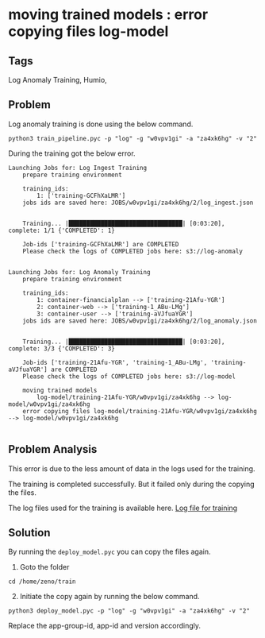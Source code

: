 # moving trained models : error copying files log-model

## Tags

Log Anomaly Training, Humio, 

## Problem

Log anomaly training is done using the below command.

```
python3 train_pipeline.pyc -p "log" -g "w0vpv1gi" -a "za4xk6hg" -v "2"
```

During the training got the below error.

```
Launching Jobs for: Log Ingest Training
	prepare training environment

	training_ids:
		1: ['training-GCFhXaLMR']
	jobs ids are saved here: JOBS/w0vpv1gi/za4xk6hg/2/log_ingest.json


	Training... |████████████████████████████████| [0:03:20], complete: 1/1 {'COMPLETED': 1}

	Job-ids ['training-GCFhXaLMR'] are COMPLETED
	Please check the logs of COMPLETED jobs here: s3://log-anomaly


Launching Jobs for: Log Anomaly Training
	prepare training environment

	training_ids:
		1: container-financialplan --> ['training-21Afu-YGR']
		2: container-web --> ['training-1_ABu-LMg']
		3: container-user --> ['training-aVJfuaYGR']
	jobs ids are saved here: JOBS/w0vpv1gi/za4xk6hg/2/log_anomaly.json


	Training... |████████████████████████████████| [0:03:20], complete: 3/3 {'COMPLETED': 3}

	Job-ids ['training-21Afu-YGR', 'training-1_ABu-LMg', 'training-aVJfuaYGR'] are COMPLETED
	Please check the logs of COMPLETED jobs here: s3://log-model

	moving trained models
		log-model/training-21Afu-YGR/w0vpv1gi/za4xk6hg --> log-model/w0vpv1gi/za4xk6hg
	error copying files log-model/training-21Afu-YGR/w0vpv1gi/za4xk6hg --> log-model/w0vpv1gi/za4xk6hg


```

## Problem Analysis

This error is due to the less amount of data in the logs used for the training.  

The training is completed successfully. But it failed only during the copying the files.

The log files used for the training is available here. [ Log file for training ](files/normal-2.json)  


## Solution

By running the `deploy_model.pyc` you can copy the files again.


1. Goto the folder 

```
cd /home/zeno/train
```

2. Initiate the copy again by running the below command.

```
python3 deploy_model.pyc -p "log" -g "w0vpv1gi" -a "za4xk6hg" -v "2"
```

Replace the app-group-id, app-id and version accordingly.
